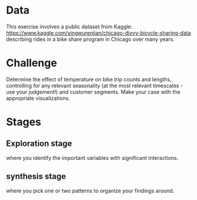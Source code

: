 # Data 
This exercise involves a public dataset from Kaggle:  https://www.kaggle.com/yingwurenjian/chicago-divvy-bicycle-sharing-data 
describing rides in a bike share program in Chicago over many years.

# Challenge
Determine the effect of temperature on bike trip counts and lengths, controlling for any relevant seasonality
(at the most relevant timescales - use your judgement!) and customer segments. 
Make your case with the appropriate visualizations.

# Stages
## Exploration stage
where you identify the important variables with significant interactions.

## synthesis stage 
where you pick one or two patterns to organize your findings around.
